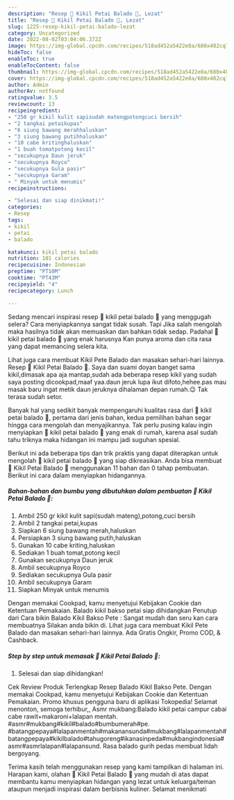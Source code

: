 ```yaml
---
description: "Resep 🍁 Kikil Petai Balado 🍁, Lezat"
title: "Resep 🍁 Kikil Petai Balado 🍁, Lezat"
slug: 1225-resep-kikil-petai-balado-lezat
category: Uncategorized
date: 2022-08-02T03:04:06.372Z
image: https://img-global.cpcdn.com/recipes/518ad452a5422e8a/680x482cq70/kikil-petai-balado-foto-resep-utama.jpg
hideToc: false
enableToc: true
enableTocContent: false
thumbnail: https://img-global.cpcdn.com/recipes/518ad452a5422e8a/680x482cq70/kikil-petai-balado-foto-resep-utama.jpg
cover: https://img-global.cpcdn.com/recipes/518ad452a5422e8a/680x482cq70/kikil-petai-balado-foto-resep-utama.jpg
author: Admin
authorAv: notfound
ratingvalue: 3.5
reviewcount: 13
recipeingredient:
- "250 gr kikil kulit sapisudah matengpotongcuci bersih"
- "2 tangkai petaikupas"
- "6 siung bawang merahhaluskan"
- "3 siung bawang putihhaluskan"
- "10 cabe kritinghaluskan"
- "1 buah tomatpotong kecil"
- "secukupnya Daun jeruk"
- "secukupnya Royco"
- "secukupnya Gula pasir"
- "secukupnya Garam"
- " Minyak untuk menumis"
recipeinstructions:

- "Selesai dan siap dinikmati!"
categories:
- Resep
tags:
- kikil
- petai
- balado

katakunci: kikil petai balado 
nutrition: 101 calories
recipecuisine: Indonesian
preptime: "PT10M"
cooktime: "PT43M"
recipeyield: "4"
recipecategory: Lunch

---
```



Sedang mencari inspirasi resep 🍁 kikil petai balado 🍁 yang menggugah selera? Cara menyiapkannya sangat tidak susah. Tapi Jika salah mengolah maka hasilnya tidak akan memuaskan dan bahkan tidak sedap. Padahal 🍁 kikil petai balado 🍁 yang enak harusnya Kan punya aroma dan cita rasa yang dapat memancing selera kita.


Lihat juga cara membuat Kikil Pete Balado dan masakan sehari-hari lainnya. Resep 🍁 Kikil Petai Balado 🍁. Saya dan suami doyan banget sama kikil,dimasak apa aja mantap,sudah ada beberapa resep kikil yang sudah saya posting dicookpad,maaf yaa.daun jeruk lupa ikut difoto,hehee.pas mau masak baru ingat metik daun jeruknya dihalaman depan rumah.😉 Tak terasa sudah setor.

Banyak hal yang sedikit banyak mempengaruhi kualitas rasa dari 🍁 kikil petai balado 🍁, pertama dari jenis bahan, kedua pemilihan bahan segar hingga cara mengolah dan menyajikannya. Tak perlu pusing kalau ingin menyiapkan 🍁 kikil petai balado 🍁 yang enak di rumah, karena asal sudah tahu triknya maka hidangan ini mampu jadi suguhan spesial.


Berikut ini ada beberapa tips dan trik praktis yang dapat diterapkan untuk mengolah 🍁 kikil petai balado 🍁 yang siap dikreasikan. Anda bisa membuat 🍁 Kikil Petai Balado 🍁 menggunakan 11 bahan dan 0 tahap pembuatan. Berikut ini cara dalam menyiapkan hidangannya.

<!--inarticleads1-->

##### Bahan-bahan dan bumbu yang dibutuhkan dalam pembuatan 🍁 Kikil Petai Balado 🍁:

1. Ambil 250 gr kikil kulit sapi(sudah mateng),potong,cuci bersih
1. Ambil 2 tangkai petai,kupas
1. Siapkan 6 siung bawang merah,haluskan
1. Persiapkan 3 siung bawang putih,haluskan
1. Gunakan 10 cabe kriting,haluskan
1. Sediakan 1 buah tomat,potong kecil
1. Gunakan secukupnya Daun jeruk
1. Ambil secukupnya Royco
1. Sediakan secukupnya Gula pasir
1. Ambil secukupnya Garam
1. Siapkan  Minyak untuk menumis


Dengan memakai Cookpad, kamu menyetujui Kebijakan Cookie dan Ketentuan Pemakaian. Balado kikil bakso petai siap dihidangkan Penutup dari Cara bikin Balado Kikil Bakso Pete : Sangat mudah dan seru kan cara membuatnya Silakan anda bikin di. Lihat juga cara membuat Kikil Pete Balado dan masakan sehari-hari lainnya. Ada Gratis Ongkir, Promo COD, &amp; Cashback. 

<!--inarticleads2-->

##### Step by step untuk memasak 🍁 Kikil Petai Balado 🍁:


1. Selesai dan siap dihidangkan!

Cek Review Produk Terlengkap Resep Balado Kikil Bakso Pete. Dengan memakai Cookpad, kamu menyetujui Kebijakan Cookie dan Ketentuan Pemakaian. Promo khusus pengguna baru di aplikasi Tokopedia! Selamat menonton, semoga terhibur,, Asmr mukbang:Balado kikil petai campur cabai cabe rawit+makaroni+lalapan mentah. #asmr#mukbang#kikil#balado#bumbumerah#pe. #batangpepaya#lalapanmentah#makanansunda#mukbang#lalapanmentah#batangpepaya#kikilbalado#tahugoreng#ikanasinpeda#mukbangindonesia#asmr#asmrlalapan#lalapansund. Rasa balado gurih pedas membuat lidah bergoyang. 

Terima kasih telah menggunakan resep yang kami tampilkan di halaman ini. Harapan kami, olahan 🍁 Kikil Petai Balado 🍁 yang mudah di atas dapat membantu kamu menyiapkan hidangan yang lezat untuk keluarga/teman ataupun menjadi inspirasi dalam berbisnis kuliner. Selamat menikmati
